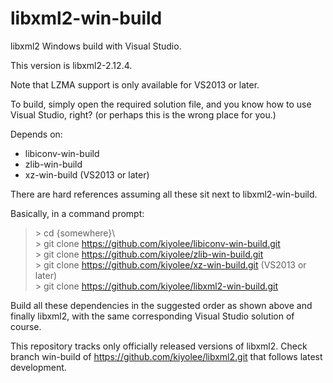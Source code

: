 # libxml2-win-build

libxml2 Windows build with Visual Studio.

This version is libxml2-2.12.4.

Note that LZMA support is only available for VS2013 or later.

To build, simply open the required solution file, and
you know how to use Visual Studio, right?
(or perhaps this is the wrong place for you.)

Depends on:
* libiconv-win-build
* zlib-win-build
* xz-win-build (VS2013 or later)

There are hard references assuming all these sit next to libxml2-win-build.

Basically, in a command prompt:

> \> cd {somewhere}\\  
> \> git clone https://github.com/kiyolee/libiconv-win-build.git  
> \> git clone https://github.com/kiyolee/zlib-win-build.git  
> \> git clone https://github.com/kiyolee/xz-win-build.git (VS2013 or later)  
> \> git clone https://github.com/kiyolee/libxml2-win-build.git

Build all these dependencies in the suggested order as shown above and finally libxml2, with the same corresponding Visual Studio solution of course.

This repository tracks only officially released versions of libxml2.
Check branch win-build of https://github.com/kiyolee/libxml2.git that follows latest development.
